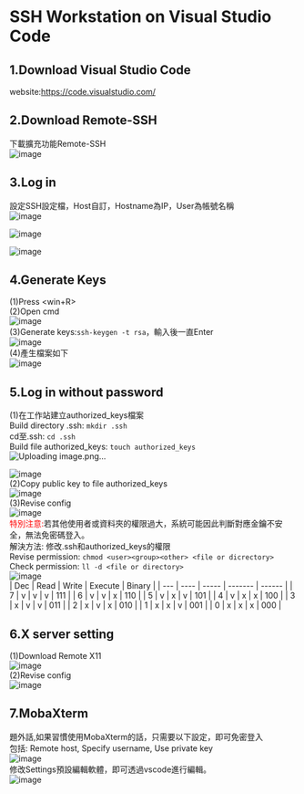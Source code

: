 # SSH Workstation on Visual Studio Code
1.Download Visual Studio Code
---
website:https://code.visualstudio.com/<br/>

2.Download Remote-SSH<br/>
---
下載擴充功能Remote-SSH<br/>
![image](https://hackmd.io/_uploads/HyRWTcs9p.png)<br/>

3.Log in
---
設定SSH設定檔，Host自訂，Hostname為IP，User為帳號名稱<br/>
![image](https://hackmd.io/_uploads/rycowDxha.png)<br/>

![image](https://hackmd.io/_uploads/Sy-6Dvl2a.png)<br/>

![image](https://hackmd.io/_uploads/Skappqs96.png)<br/>

4.Generate Keys
---
(1)Press <win+R><br/>
(2)Open cmd<br/>
![image](https://hackmd.io/_uploads/Sk8N95icT.png)<br/>
(3)Generate keys:`ssh-keygen -t rsa`，輸入後一直Enter<br/>
![image](https://hackmd.io/_uploads/HyZBs5j5T.png)<br/>
(4)產生檔案如下<br/>
![image](https://hackmd.io/_uploads/By8qs5iq6.png)<br/>

5.Log in without password
---
(1)在工作站建立authorized_keys檔案<br/>
Build directory .ssh: `mkdir .ssh`<br/>
cd至.ssh: `cd .ssh`<br/>
Build file authorized_keys: `touch authorized_keys`<br/>
![Uploading image.png…]()


![image](https://hackmd.io/_uploads/ry2-Xug2T.png)<br/>
(2)Copy public key to file authorized_keys<br/>
![image](https://hackmd.io/_uploads/HyyKcvx2a.png)<br/>
(3)Revise config<br/>
![image](https://hackmd.io/_uploads/BJw2UOgnT.png)<br/>
<font color="#f00">特別注意:</font>若其他使用者或資料夾的權限過大，系統可能因此判斷對應金鑰不安全，無法免密碼登入。<br/>
解決方法: 修改.ssh和authorized_keys的權限<br/>
Revise permission: `chmod <user><group><other> <file or dicrectory>`<br/>
Check permission: `ll -d <file or directory>`<br/>
![image](https://hackmd.io/_uploads/r11IUulnT.png)<br/>
| Dec | Read | Write | Execute | Binary |
| --- | ---- | ----- | ------- | ------ |
| 7 | v | v | v | 111 |
| 6 | v | v | x | 110 |
| 5 | v | x | v | 101 |
| 4 | v | x | x | 100 |
| 3 | x | v | v | 011 |
| 2 | x | v | x | 010 |
| 1 | x | x | v | 001 |
| 0 | x | x | x | 000 |

6.X server setting
---
(1)Download Remote X11<br/>
![image](https://hackmd.io/_uploads/Skiilug2p.png)<br/>
(2)Revise config<br/>
![image](https://hackmd.io/_uploads/BkWt-_lh6.png)<br/>

7.MobaXterm
---
題外話,如果習慣使用MobaXterm的話，只需要以下設定，即可免密登入<br/>
包括: Remote host, Specify username, Use private key<br/>
![image](https://hackmd.io/_uploads/B1LIMCgna.png)<br/>
修改Settings預設編輯軟體，即可透過vscode進行編輯。<br/>
![image](https://hackmd.io/_uploads/ryolmAx26.png)<br/>
